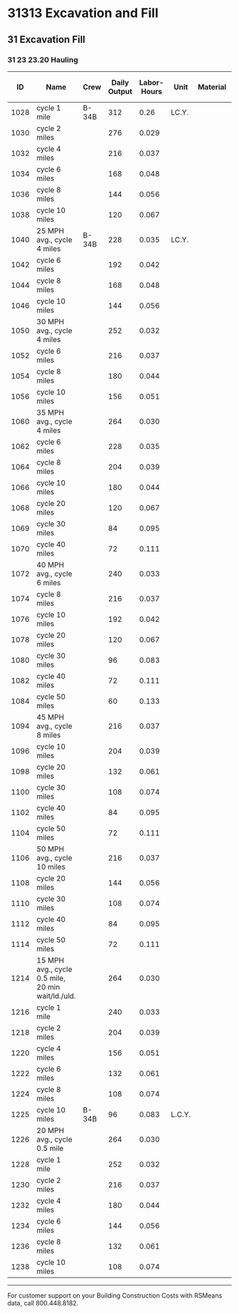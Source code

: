 # 31313 Excavation and Fill

## 31 Excavation Fill

### 31 23 23.20 Hauling

| ID    | Name                                 | Crew   | Daily Output | Labor-Hours | Unit   | Material | Labor | Equipment | Total | Total Incl O&P |
|-------|--------------------------------------|--------|--------------|-------------|--------|----------|-------|-----------|-------|----------------|
| 1028  | cycle 1 mile                         | B-34B  | 312          | 0.26        | LC.Y.  |          | 1.36  | 2.46      | 3.82  | 4.74           |
| 1030  | cycle 2 miles                        |        | 276          | 0.029       |        |          | 1.54  | 2.78      | 4.32  | 5.35           |
| 1032  | cycle 4 miles                        |        | 216          | 0.037       |        |          | 1.96  | 3.55      | 5.51  | 6.85           |
| 1034  | cycle 6 miles                        |        | 168          | 0.048       |        |          | 2.53  | 4.57      | 7.10  | 8.80           |
| 1036  | cycle 8 miles                        |        | 144          | 0.056       |        |          | 2.95  | 5.35      | 8.30  | 10.25          |
| 1038  | cycle 10 miles                       |        | 120          | 0.067       |        |          | 3.54  | 6.40      | 9.94  | 12.35          |
| 1040  | 25 MPH avg., cycle 4 miles           | B-34B  | 228          | 0.035       | LC.Y.  |          | 1.86  | 3.37      | 5.23  | 6.50           |
| 1042  | cycle 6 miles                        |        | 192          | 0.042       |        |          | 2.21  | 4         | 6.21  | 7.70           |
| 1044  | cycle 8 miles                        |        | 168          | 0.048       |        |          | 2.53  | 4.57      | 7.10  | 8.80           |
| 1046  | cycle 10 miles                       |        | 144          | 0.056       |        |          | 2.95  | 5.35      | 8.30  | 10.25          |
| 1050  | 30 MPH avg., cycle 4 miles           |        | 252          | 0.032       |        |          | 1.68  | 3.05      | 4.73  | 5.85           |
| 1052  | cycle 6 miles                        |        | 216          | 0.037       |        |          | 1.96  | 3.55      | 5.51  | 6.85           |
| 1054  | cycle 8 miles                        |        | 180          | 0.044       |        |          | 2.36  | 4.26      | 6.62  | 8.24           |
| 1056  | cycle 10 miles                       |        | 156          | 0.051       |        |          | 2.72  | 4.92      | 7.64  | 9.45           |
| 1060  | 35 MPH avg., cycle 4 miles           |        | 264          | 0.030       |        |          | 1.61  | 2.91      | 4.52  | 5.60           |
| 1062  | cycle 6 miles                        |        | 228          | 0.035       |        |          | 1.86  | 3.37      | 5.23  | 6.50           |
| 1064  | cycle 8 miles                        |        | 204          | 0.039       |        |          | 2.08  | 3.76      | 5.84  | 7.25           |
| 1066  | cycle 10 miles                       |        | 180          | 0.044       |        |          | 2.36  | 4.26      | 6.62  | 8.20           |
| 1068  | cycle 20 miles                       |        | 120          | 0.067       |        |          | 3.54  | 6.40      | 9.94  | 12.35          |
| 1069  | cycle 30 miles                       |        | 84           | 0.095       |        |          | 5.05  | 9.15      | 14.20 | 17.60          |
| 1070  | cycle 40 miles                       |        | 72           | 0.111       |        |          | 5.90  | 10.65     | 16.55 | 20.50          |
| 1072  | 40 MPH avg., cycle 6 miles           |        | 240          | 0.033       |        |          | 1.77  | 3.20      | 4.97  | 6.15           |
| 1074  | cycle 8 miles                        |        | 216          | 0.037       |        |          | 1.96  | 3.55      | 5.51  | 6.85           |
| 1076  | cycle 10 miles                       |        | 192          | 0.042       |        |          | 2.21  | 4         | 6.21  | 7.70           |
| 1078  | cycle 20 miles                       |        | 120          | 0.067       |        |          | 3.54  | 6.40      | 9.94  | 12.35          |
| 1080  | cycle 30 miles                       |        | 96           | 0.083       |        |          | 4.42  | 8         | 12.42 | 15.40          |
| 1082  | cycle 40 miles                       |        | 72           | 0.111       |        |          | 5.90  | 10.65     | 16.55 | 20.50          |
| 1084  | cycle 50 miles                       |        | 60           | 0.133       |        |          | 7.05  | 12.80     | 19.85 | 24.50          |
| 1094  | 45 MPH avg., cycle 8 miles           |        | 216          | 0.037       |        |          | 1.96  | 3.55      | 5.51  | 6.85           |
| 1096  | cycle 10 miles                       |        | 204          | 0.039       |        |          | 2.08  | 3.76      | 5.84  | 7.25           |
| 1098  | cycle 20 miles                       |        | 132          | 0.061       |        |          | 3.22  | 5.80      | 9.02  | 11.20          |
| 1100  | cycle 30 miles                       |        | 108          | 0.074       |        |          | 3.93  | 7.10      | 11.03 | 13.65          |
| 1102  | cycle 40 miles                       |        | 84           | 0.095       |        |          | 5.05  | 9.15      | 14.20 | 17.60          |
| 1104  | cycle 50 miles                       |        | 72           | 0.111       |        |          | 5.90  | 10.65     | 16.55 | 20.50          |
| 1106  | 50 MPH avg., cycle 10 miles          |        | 216          | 0.037       |        |          | 1.96  | 3.55      | 5.51  | 6.85           |
| 1108  | cycle 20 miles                       |        | 144          | 0.056       |        |          | 2.95  | 5.35      | 8.30  | 10.25          |
| 1110  | cycle 30 miles                       |        | 108          | 0.074       |        |          | 3.93  | 7.10      | 11.03 | 13.65          |
| 1112  | cycle 40 miles                       |        | 84           | 0.095       |        |          | 5.05  | 9.15      | 14.20 | 17.60          |
| 1114  | cycle 50 miles                       |        | 72           | 0.111       |        |          | 5.90  | 10.65     | 16.55 | 20.50          |
| 1214  | 15 MPH avg., cycle 0.5 mile, 20 min wait/ld./uld. |        | 264          | 0.030       |        |          | 1.61  | 2.91      | 4.52  | 5.60           |
| 1216  | cycle 1 mile                         |        | 240          | 0.033       |        |          | 1.77  | 3.20      | 4.97  | 6.15           |
| 1218  | cycle 2 miles                        |        | 204          | 0.039       |        |          | 2.08  | 3.76      | 5.84  | 7.25           |
| 1220  | cycle 4 miles                        |        | 156          | 0.051       |        |          | 2.72  | 4.92      | 7.64  | 9.45           |
| 1222  | cycle 6 miles                        |        | 132          | 0.061       |        |          | 3.22  | 5.80      | 9.02  | 11.20          |
| 1224  | cycle 8 miles                        |        | 108          | 0.074       |        |          | 3.93  | 7.10      | 11.03 | 13.65          |
| 1225  | cycle 10 miles                       | B-34B  | 96           | 0.083       | L.C.Y. |          | 4.42  | 8         | 12.42 | 15.40          |
| 1226  | 20 MPH avg., cycle 0.5 mile          |        | 264          | 0.030       |        |          | 1.61  | 2.91      | 4.52  | 5.60           |
| 1228  | cycle 1 mile                         |        | 252          | 0.032       |        |          | 1.68  | 3.05      | 4.73  | 5.85           |
| 1230  | cycle 2 miles                        |        | 216          | 0.037       |        |          | 1.96  | 3.55      | 5.51  | 6.85           |
| 1232  | cycle 4 miles                        |        | 180          | 0.044       |        |          | 2.36  | 4.26      | 6.62  | 8.20           |
| 1234  | cycle 6 miles                        |        | 144          | 0.056       |        |          | 2.95  | 5.35      | 8.30  | 10.25          |
| 1236  | cycle 8 miles                        |        | 132          | 0.061       |        |          | 3.22  | 5.80      | 9.02  | 11.20          |
| 1238  | cycle 10 miles                       |        | 108          | 0.074       |        |          | 3.93  | 7.10      | 11.03 | 13.65          |

---

For customer support on your Building Construction Costs with RSMeans data, call 800.448.8182.
